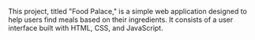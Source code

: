 This project, titled "Food Palace," is a simple web application designed to help users find meals based on their ingredients. It consists of a user interface built with HTML, CSS, and JavaScript.
